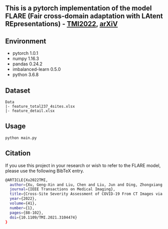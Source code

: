 ## This is a pytorch implementation of the model FLARE (Fair cross-domain adaptation with LAtent REpresentations) - [TMI2022](https://ieeexplore.ieee.org/abstract/document/9512047/), [arXiV](https://arxiv.org/abs/2109.03478)

## Environment
- pytorch 1.0.1
- numpy 1.16.3
- pandas 0.24.2
- imbalanced-learn 0.5.0
- python 3.6.8

## Dataset

```
Data
|- feature_total237_4sites.xlsx
|- feature_detail.xlsx
```

## Usage

`python main.py`

## Citation

If you use this project in your research or wish to refer to the FLARE model, please use the following BibTeX entry.

```bash
@ARTICLE{Xu2022TMI,
  author={Xu, Geng-Xin and Liu, Chen and Liu, Jun and Ding, Zhongxiang and Shi, Feng and Guo, Man and Zhao, Wei and Li, Xiaoming and Wei, Ying and Gao, Yaozong and Ren, Chuan-Xian and Shen, Dinggang},
  journal={IEEE Transactions on Medical Imaging},
  title={Cross-Site Severity Assessment of COVID-19 From CT Images via Domain Adaptation},
  year={2022},
  volume={41},
  number={1},
  pages={88-102},
  doi={10.1109/TMI.2021.3104474}
}
```
